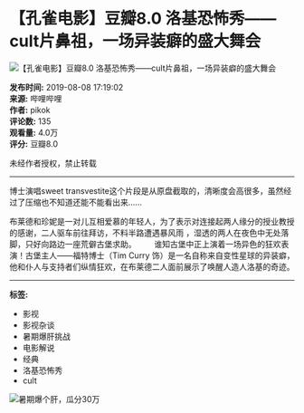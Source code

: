 # 【孔雀电影】豆瓣8.0 洛基恐怖秀——cult片鼻祖，一场异装癖的盛大舞会

![【孔雀电影】豆瓣8.0 洛基恐怖秀——cult片鼻祖，一场异装癖的盛大舞会](//i0.hdslb.com/bfs/archive/2961f424d83b6034a05db74fcb0e30e1a6174bd5.jpg@518w_290h_1c_!web-video-share-cover.webp)

**发布时间:** 2019-08-08 17:19:02  
**来源:** 哔哩哔哩  
**作者:** pikok  
**评论数:** 135  
**观看量:** 4.0万  
**评分:** 豆瓣8.0  

未经作者授权，禁止转载

---

博士演唱sweet transvestite这个片段是从原盘截取的，清晰度会高很多，虽然经过了压缩也不知道还能不能看出来…… 

布莱德和珍妮是一对儿互相爱慕的年轻人，为了表示对连接起两人缘分的授业教授的感谢，二人驱车前往拜访，不料半路遭遇暴风雨 ，湿透的两人在夜色中无处落脚，只好向路边一座荒僻古堡求助。 　　谁知古堡中正上演着一场异色的狂欢表演！古堡主人——福特博士（Tim Curry 饰）是一名自称来自变性星球的异装癖，他和仆人与支持者们纵情狂欢，在布莱德二人面前展示了唤醒人造人洛基的奇迹。

---

**标签:**  
- 影视  
- 影视杂谈  
- 暑期爆肝挑战  
- 电影解说  
- 经典  
- 洛基恐怖秀  
- cult  

![暑期爆个肝，瓜分30万](//i0.hdslb.com/bfs/activity-plat/static/73decc32b6a71103d6dc4d11fc35646c/KlzzPpn57.png@640w_200h_!web-video-activity-cover.webp)
